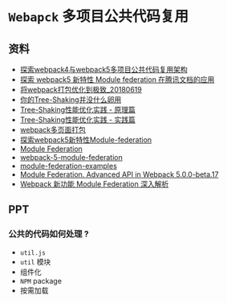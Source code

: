 # `Webapck` 多项目公共代码复用

## 资料

- [探索webpack4与webpack5多项目公共代码复用架构](https://juejin.im/post/5eb382c26fb9a04388075b45#heading-0)
- [探索 webpack5 新特性 Module federation 在腾讯文档的应用](http://www.alloyteam.com/2020/04/14338/)
- [将webpack打包优化到极致_20180619](https://juejin.im/post/5d0aea6fe51d4550a629b286)
- [你的Tree-Shaking并没什么卵用](https://segmentfault.com/a/1190000012794598)
- [Tree-Shaking性能优化实践 - 原理篇](https://juejin.im/post/5a4dc842518825698e7279a9)
- [Tree-Shaking性能优化实践 - 实践篇](https://juejin.im/post/5a4dca1d518825128654fa78)
- [webpack多页面打包](https://www.cnblogs.com/leinov/p/9932443.html)
- [探索webpack5新特性Module-federation](https://juejin.im/post/5e9eb3de6fb9a03c7d3d1647)
- [Module Federation](https://webpack.js.org/concepts/module-federation/)
- [webpack-5-module-federation](https://indepth.dev/webpack-5-module-federation-a-game-changer-in-javascript-architecture/)
- [module-federation-examples](https://github.com/module-federation/module-federation-examples)
- [Module Federation. Advanced API in Webpack 5.0.0-beta.17](https://medium.com/dev-genius/module-federation-advanced-api-inwebpack-5-0-0-beta-17-71cd4d42e534)
- [Webpack 新功能 Module Federation 深入解析](https://developer.aliyun.com/article/755252)
## PPT

### 公共的代码如何处理 ?
- `util.js`
- `util` 模块
- 组件化
- `NPM` package
- 按需加载

